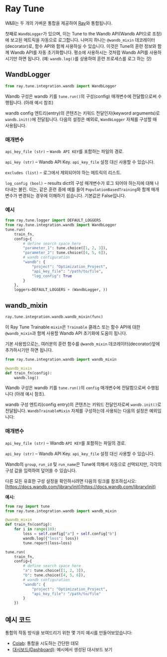 # Ray Tune

 W&B는 두 개의 가벼운 통합을 제공하여 [Ray](https://github.com/ray-project/ray)와 통합됩니다.

 첫째로 `WandbLogger`가 있으며, 이는 Tune to the Wandb API\(Wandb API으로 조정\)에 보고된 메트릭을 자동으로 로그합니다. 나머지 하나는 `@wandb_mixin` 데코레이터\(decorator\)로, 함수 API와 함께 사용하실 수 있습니다. 이것은 Tune의 훈련 정보와 함께 Wandb API를 자동 초기화합니다. 평소에 사용하시는 것처럼 Wandb API를 사용하시기만 하면 됩니다. \(예: `wandb.log()`를 상용하여 훈련 프로세스를 로그 하는 것\)

## WandbLogger

```python
from ray.tune.integration.wandb import WandbLogger
```

 Wandb 구성은 wandb 키를 `tune.run()`의 구성\(config\) 매개변수에 전달함으로써 수행됩니다. \(아래 예시 참조\)

 wandb config 엔트리\(entry\)의 콘텐츠는 키워드 전달인자\(keyword arguments\)로 `wandb.init()`에 전달됩니다. 다음의 설정은 예외로, `WandbLogger` 자체를 구성할 때 사용됩니다.

###  **매개변수**

`api_key_file (str)` – `Wandb API KEY`를 포함하는 파일의 경로.

`api_key (str)` – Wandb API Key. `api_key_file` 설정 대신 사용할 수 있습니다.

`excludes (list)` – 로그에서 제외되어야 하는 메트릭의 리스트.

`log_config (bool)` – results dict의 구성 매개변수가 로그 되어야 하는지에 대해 나타내는 불린. 이는, 같은 훈련 중에 예를 들어 `PopulationBasedTraining`와 함께 매개변수가 변경되는 경우에 이해하기 쉽습니다. 기본값은 False입니다.

###  **예시**

```python
from ray.tune.logger import DEFAULT_LOGGERS
from ray.tune.integration.wandb import WandbLogger
tune.run(
    train_fn,
    config={
        # define search space here
        "parameter_1": tune.choice([1, 2, 3]),
        "parameter_2": tune.choice([4, 5, 6]),
        # wandb configuration
        "wandb": {
            "project": "Optimization_Project",
            "api_key_file": "/path/to/file",
            "log_config": True
        }
    },
    loggers=DEFAULT_LOGGERS + (WandbLogger, ))
```

## wandb\_mixin

```python
ray.tune.integration.wandb.wandb_mixin(func)
```

 이 Ray Tune Trainable `mixin`은 `Trainable` 클래스 또는 함수 API에 대한 `@wandb_mixin`과 함께 사용할 Wandb API 초기화에 도움이 됩니다.

기본 사용법으로는, 여러분의 훈련 함수를 `@wandb_mixin` 데코레이터\(decorator\)앞에 추가하시기만 하면 됩니다.

```python
from ray.tune.integration.wandb import wandb_mixin

@wandb_mixin
def train_fn(config):
    wandb.log()
```

 Wandb 구성은 wandb 키를 `tune.run()`의 `config` 매개변수에 전달함으로써 수행됩니다 \(아래 예시 참조\).

 wandb 구성 엔트리\(config entry\)의 콘텐츠는 키워드 전달인자로써 `wandb.init()`로 전달됩니다. `WandbTrainableMixin` 자체를 구성하는데 사용되는 다음의 설정은 예외입니다:

### **매개변수**

`api_key_file (str)` – Wandb `API KEY`를 포함하는 파일의 경로.

`api_key (str)` – Wandb API Key. `api_key_file` 설정 대신 사용할 수 있습니다.

Wandb의 `group`, `run_id` 및 `run_name`은 Tune에 의해서 자동으로 선택되지만, 각각의 구성 값을 입력하여 덮어쓸 수 있습니다.

다른 모든 유효한 구성 설정을 확인하시려면 다음의 링크를 참조하십시오: [https://docs.wandb.com/library/init](https://docs.wandb.com/library/init)​

**예시:**

```python
from ray import tune
from ray.tune.integration.wandb import wandb_mixin

@wandb_mixin
def train_fn(config):
    for i in range(10):
        loss = self.config["a"] + self.config["b"]
        wandb.log({"loss": loss})
        tune.report(loss=loss)

tune.run(
    train_fn,
    config={
        # define search space here
        "a": tune.choice([1, 2, 3]),
        "b": tune.choice([4, 5, 6]),
        # wandb configuration
        "wandb": {
            "project": "Optimization_Project",
            "api_key_file": "/path/to/file"
        }
    })
```

##  **예시 코드**

통합의 작동 방식을 보여드리기 위한 몇 가지 예시를 만들어보았습니다:

* [Colab](https://colab.research.google.com/drive/1an-cJ5sRSVbzKVRub19TmmE4-8PUWyAi?usp=sharing): 통합을 시도하는 간단한 데모
* [대시보드\(Dashboard\)](https://app.wandb.ai/authors/rayTune?workspace=user-cayush): 예시에서 생성된 대시보드 보기

